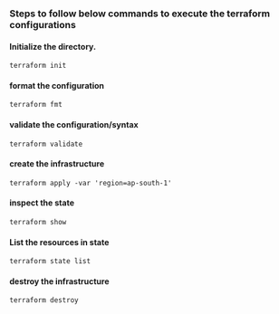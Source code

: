 ### Steps to follow below commands to execute the terraform configurations

#### Initialize the directory.
```
terraform init
```

#### format the configuration
```
terraform fmt
```

#### validate the configuration/syntax
```
terraform validate
```

#### create the infrastructure
```
terraform apply -var 'region=ap-south-1'
```

#### inspect the state
```
terraform show
```

#### List the resources in state
```
terraform state list
```

#### destroy the infrastructure
```
terraform destroy
```
